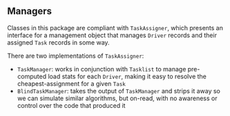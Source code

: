 
## Managers

Classes in this package are compliant with `TaskAssigner`, which presents an interface for a management object
that manages `Driver` records and their assigned `Task` records in some way.

There are two implementations of `TaskAssigner`:
- `TaskManager`: works in conjunction with `Tasklist` to manage pre-computed load stats for each `Driver`, making it
  easy to resolve the cheapest-assignment for a given `Task`
- `BlindTaskManager`: takes the output of `TaskManager` and strips it away so we can simulate similar algorithms, but
  on-read, with no awareness or control over the code that produced it
